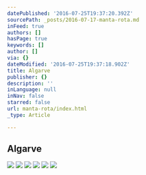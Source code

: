```yaml
---
datePublished: '2016-07-25T19:37:20.392Z'
sourcePath: _posts/2016-07-17-manta-rota.md
inFeed: true
authors: []
hasPage: true
keywords: []
author: []
via: {}
dateModified: '2016-07-25T19:37:18.902Z'
title: Algarve
publisher: {}
description: ''
inLanguage: null
inNav: false
starred: false
url: manta-rota/index.html
_type: Article

---
```

## Algarve
![](https://s3-us-west-2.amazonaws.com/the-grid-img/p/92d320f8ab289d0d02b6101df8872803012c499c.jpg)
![](https://s3-us-west-2.amazonaws.com/the-grid-img/p/5eadf1384262804014f11b785f22b31140d59a25.jpg)
![](https://s3-us-west-2.amazonaws.com/the-grid-img/p/33df8ed67661fca9bbd558223bacdb29d4b959ce.jpg)
![](https://s3-us-west-2.amazonaws.com/the-grid-img/p/b64ff3b183937a85f6af1cf3054de95f9ca6b911.jpg)
![](https://s3-us-west-2.amazonaws.com/the-grid-img/p/f4ed0e382321eb60b3c457f41f9eaf4e3ef32cc0.jpg)
![](https://s3-us-west-2.amazonaws.com/the-grid-img/p/fa566d029fb767f517701e32a525ab1ab6a9750d.jpg)